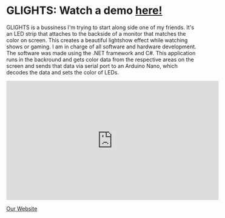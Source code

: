 # GLIGHTS: Watch a demo [here!](https://www.youtube.com/watch?v=8RTGtit4Xts&ab_channel=GLIGHTS)
GLIGHTS is a bussiness I'm trying to start along side one of my friends. It's an LED strip that attaches to the backside of a monitor that matches the color on screen.
This creates a beautiful lightshow effect while watching shows or gaming. I am in charge of all software and hardware development. 
The software was made using the .NET framework and C#. This application runs in the backround and gets color data from the respective areas on the screen and sends that data via serial port to an Arduino Nano, which decodes the data and sets the color of LEDs.  

<iframe width="560" height="315" src="https://www.youtube.com/embed/8RTGtit4Xts&ab" frameborder="0" allowfullscreen></iframe>


[Our Website](https://www.shopglights.com)
